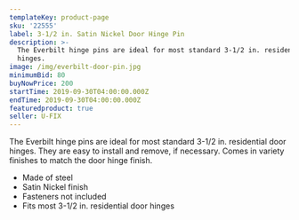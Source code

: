 ```yaml
---
templateKey: product-page
sku: '22555'
label: 3-1/2 in. Satin Nickel Door Hinge Pin
description: >-
  The Everbilt hinge pins are ideal for most standard 3-1/2 in. residential door
  hinges.
image: /img/everbilt-door-pin.jpg
minimumBid: 80
buyNowPrice: 200
startTime: 2019-09-30T04:00:00.000Z
endTime: 2019-09-30T04:00:00.000Z
featuredproduct: true
seller: U-FIX
---
```

The Everbilt hinge pins are ideal for most standard 3-1/2 in. residential door hinges. They are easy to install and remove, if necessary. Comes in variety finishes to match the door hinge finish.

* Made of steel
* Satin Nickel finish
* Fasteners not included
* Fits most 3-1/2 in. residential door hinges
